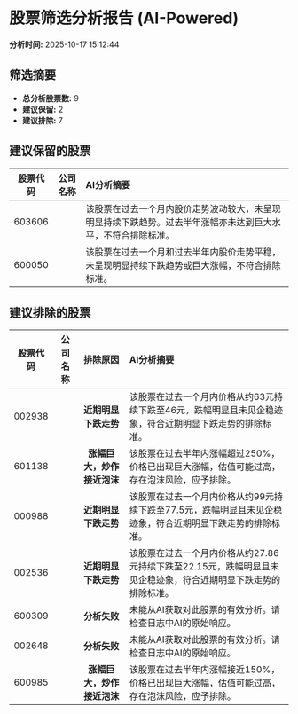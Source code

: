 # 股票筛选分析报告 (AI-Powered)

**分析时间:** 2025-10-17 15:12:44

## 筛选摘要

- **总分析股票数:** 9
- **建议保留:** 2
- **建议排除:** 7

## 建议保留的股票

| 股票代码 | 公司名称 | AI分析摘要 |
|:---:|:---:|:---|
| 603606 |  | 该股票在过去一个月内股价走势波动较大，未呈现明显持续下跌趋势。过去半年涨幅亦未达到巨大水平，不符合排除标准。 |
| 600050 |  | 该股票在过去一个月和过去半年内股价走势平稳，未呈现明显持续下跌趋势或巨大涨幅，不符合排除标准。 |

## 建议排除的股票

| 股票代码 | 公司名称 | 排除原因 | AI分析摘要 |
|:---:|:---:|:---:|:---|
| 002938 |  | **近期明显下跌走势** | 该股票在过去一个月内价格从约63元持续下跌至46元，跌幅明显且未见企稳迹象，符合近期明显下跌走势的排除标准。 |
| 601138 |  | **涨幅巨大，炒作接近泡沫** | 该股票在过去半年内涨幅超过250%，价格已出现巨大涨幅，估值可能过高，存在泡沫风险，应予排除。 |
| 000988 |  | **近期明显下跌走势** | 该股票在过去一个月内价格从约99元持续下跌至77.5元，跌幅明显且未见企稳迹象，符合近期明显下跌走势的排除标准。 |
| 002536 |  | **近期明显下跌走势** | 该股票在过去一个月内价格从约27.86元持续下跌至22.15元，跌幅明显且未见企稳迹象，符合近期明显下跌走势的排除标准。 |
| 600309 |  | **分析失败** | 未能从AI获取对此股票的有效分析。请检查日志中AI的原始响应。 |
| 002648 |  | **分析失败** | 未能从AI获取对此股票的有效分析。请检查日志中AI的原始响应。 |
| 600985 |  | **涨幅巨大，炒作接近泡沫** | 该股票在过去半年内涨幅接近150%，价格已出现巨大涨幅，估值可能过高，存在泡沫风险，应予排除。 |
